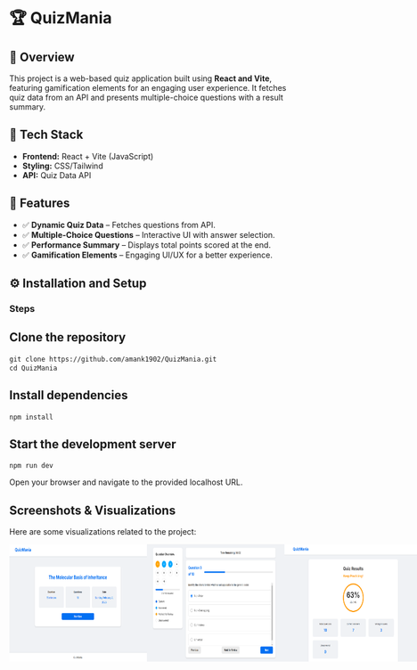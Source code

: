 # 🏆 QuizMania

## 📌 Overview
This project is a web-based quiz application built using **React and Vite**, featuring gamification elements for an engaging user experience. It fetches quiz data from an API and presents multiple-choice questions with a result summary.

## 🚀 Tech Stack
- **Frontend:** React + Vite (JavaScript)
- **Styling:** CSS/Tailwind
- **API:** Quiz Data API

## 🎯 Features
- ✅ **Dynamic Quiz Data** – Fetches questions from API.
- ✅ **Multiple-Choice Questions** – Interactive UI with answer selection.
- ✅ **Performance Summary** – Displays total points scored at the end.
- ✅ **Gamification Elements** – Engaging UI/UX for a better experience.

## ⚙️ Installation and Setup
### Steps
## Clone the repository
```
git clone https://github.com/amank1902/QuizMania.git
cd QuizMania
```

## Install dependencies
```
npm install
```
## Start the development server
```
npm run dev
```
Open your browser and navigate to the provided localhost URL.

## Screenshots & Visualizations

Here are some visualizations related to the project:

<!-- First row with two images side by side -->
<div style="display: flex; justify-content: space-between;">
  <img src="./public/image1.png" alt="Screenshot 1" width="49%" />
  <img src="./public/image2.png" alt="Screenshot 2" width="49%" />
  <img src="./public/image3.png" alt="Screenshot 3" width="49%" />
  <img src="./public/image4.png" alt="Screenshot 4" width="49%" />
</div>
